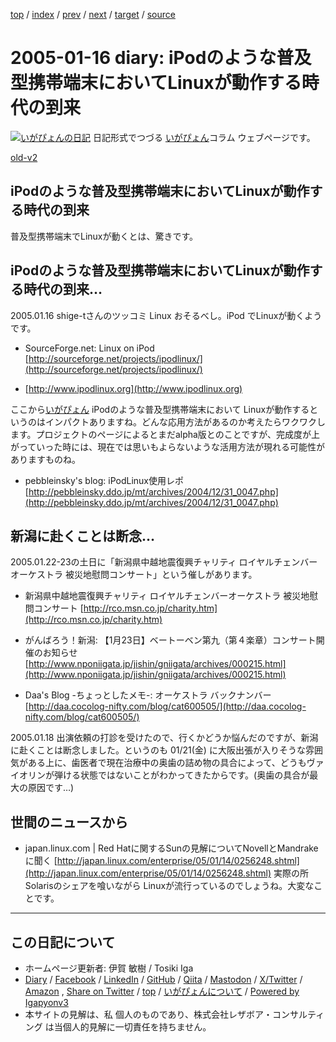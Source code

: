 [top](../index.html) 
 / [index](index.html) 
 / [prev](ig050115.html) 
 / [next](ig050118.html) 
 / [target](https://www.igapyon.jp/igapyon/diary/2005/ig050116.html) 
 / [source](https://github.com/igapyon/diary/blob/master/2005/ig050116.src.md) 

2005-01-16 diary: iPodのような普及型携帯端末においてLinuxが動作する時代の到来
=====================================================================================================
[![いがぴょんの日記](https://www.igapyon.jp/igapyon/diary/images/iga202308_64.jpg "いがぴょん")](https://www.igapyon.jp/igapyon/diary/memo/memoigapyon.html) 日記形式でつづる [いがぴょん](https://www.igapyon.jp/igapyon/diary/memo/memoigapyon.html)コラム ウェブページです。

[old-v2](ig050116-orig.html)

## iPodのような普及型携帯端末においてLinuxが動作する時代の到来

普及型携帯端末でLinuxが動くとは、驚きです。


## iPodのような普及型携帯端末においてLinuxが動作する時代の到来…

2005.01.16 shige-tさんのツッコミ
Linux おそるべし。iPod でLinuxが動くようです。

* SourceForge.net: Linux on iPod
  [http://sourceforge.net/projects/ipodlinux/](http://sourceforge.net/projects/ipodlinux/)
  
* [http://www.ipodlinux.org](http://www.ipodlinux.org)

ここから[いがぴょん](https://www.igapyon.jp/igapyon/diary/memo/memoigapyon.html)
iPodのような普及型携帯端末において Linuxが動作するというのはインパクトありますね。どんな応用方法があるのか考えたらワクワクします。プロジェクトのページによるとまだalpha版とのことですが、完成度が上がっていった時には、現在では思いもよらないような活用方法が現れる可能性がありますものね。

* pebbleinsky's blog: iPodLinux使用レポ
  [http://pebbleinsky.ddo.jp/mt/archives/2004/12/31_0047.php](http://pebbleinsky.ddo.jp/mt/archives/2004/12/31_0047.php)

## 新潟に赴くことは断念…

2005.01.22-23の土日に「新潟県中越地震復興チャリティ ロイヤルチェンバーオーケストラ 被災地慰問コンサート」という催しがあります。

* 新潟県中越地震復興チャリティ ロイヤルチェンバーオーケストラ 被災地慰問コンサート
  [http://rco.msn.co.jp/charity.htm](http://rco.msn.co.jp/charity.htm)
  
* がんばろう！新潟: 【1月23日】ベートーベン第九（第４楽章）コンサート開催のお知らせ
  [http://www.nponiigata.jp/jishin/gniigata/archives/000215.html](http://www.nponiigata.jp/jishin/gniigata/archives/000215.html)
  
* Daa's Blog -ちょっとしたメモ-: オーケストラ バックナンバー
  [http://daa.cocolog-nifty.com/blog/cat600505/](http://daa.cocolog-nifty.com/blog/cat600505/)

2005.01.18 出演依頼の打診を受けたので、行くかどうか悩んだのですが、新潟に赴くことは断念しました。というのも 01/21(金) に大阪出張が入りそうな雰囲気がある上に、歯医者で現在治療中の奥歯の詰め物の具合によって、どうもヴァイオリンが弾ける状態ではないことがわかってきたからです。(奥歯の具合が最大の原因です…)

## 世間のニュースから

* japan.linux.com | Red Hatに関するSunの見解についてNovellとMandrakeに聞く
  [http://japan.linux.com/enterprise/05/01/14/0256248.shtml](http://japan.linux.com/enterprise/05/01/14/0256248.shtml)
  実際の所 Solarisのシェアを喰いながら Linuxが流行っているのでしょうね。大変なことです。


----------------------------------------------------------------------------------------------------

## この日記について

* ホームページ更新者: 伊賀 敏樹 / Tosiki Iga
* [Diary](https://www.igapyon.jp/igapyon/diary/) / [Facebook](https://www.facebook.com/igapyon) / [LinkedIn](https://www.linkedin.com/in/toshikiiga) / [GitHub](https://github.com/igapyon) / [Qiita](https://qiita.com/igapyon) / [Mastodon](https://social.vivaldi.net/@igapyon) / [X/Twitter](https://twitter.com/ToshikiIga) / [Amazon](https://www.amazon.co.jp/%E4%BC%8A%E8%B3%80-%E6%95%8F%E6%A8%B9/e/B004LTQWCQ) ,
[Share on Twitter](https://twitter.com/intent/tweet?hashtags=igapyon%2Cdiary%2C%E3%81%84%E3%81%8C%E3%81%B4%E3%82%87%E3%82%93&text=iPod%E3%81%AE%E3%82%88%E3%81%86%E3%81%AA%E6%99%AE%E5%8F%8A%E5%9E%8B%E6%90%BA%E5%B8%AF%E7%AB%AF%E6%9C%AB%E3%81%AB%E3%81%8A%E3%81%84%E3%81%A6Linux%E3%81%8C%E5%8B%95%E4%BD%9C%E3%81%99%E3%82%8B%E6%99%82%E4%BB%A3%E3%81%AE%E5%88%B0%E6%9D%A5&url=https%3A%2F%2Fwww.igapyon.jp%2Figapyon%2Fdiary%2F2005%2Fig050116.html) / [top](../index.html) / [いがぴょんについて](https://www.igapyon.jp/igapyon/diary/memo/memoigapyon.html) / [Powered by Igapyonv3](https://github.com/igapyon/igapyonv3)
* 本サイトの見解は、私 個人のものであり、株式会社レザボア・コンサルティング は当個人的見解に一切責任を持ちません。 
